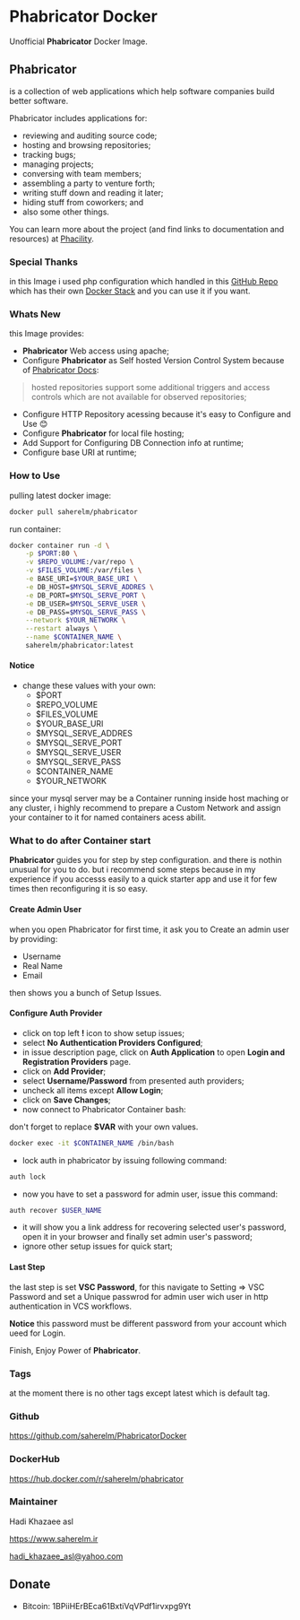 # Phabricator Docker

Unofficial **Phabricator** Docker Image.

## Phabricator

is a collection of web applications which help software companies build better software.

Phabricator includes applications for:

- reviewing and auditing source code;
- hosting and browsing repositories;
- tracking bugs;
- managing projects;
- conversing with team members;
- assembling a party to venture forth;
- writing stuff down and reading it later;
- hiding stuff from coworkers; and
- also some other things.

You can learn more about the project (and find links to documentation and resources) at [Phacility](https://www.phacility.com/ "Phacility").

### Special Thanks

in this Image i used php configuration which handled in this [GitHub Repo](https://github.com/phabricator-docker/phabricator, "GitHub Repo") which has their own [Docker Stack](https://hub.docker.com/u/phabricator/ "Docker Stack") and you can use it if you want.

### Whats New

this Image provides:

- **Phabricator** Web access using apache;
- Configure **Phabricator** as Self hosted Version Control System because of [Phabricator Docs](https://secure.phabricator.com/book/phabricator/article/diffusion/, "Phabricator Docs"):

 > hosted repositories support some additional triggers and access controls which are not available for observed repositories;

- Configure HTTP Repository acessing because it's easy to Configure and Use :blush:
- Configure **Phabricator** for local file hosting;
- Add Support for Configuring DB Connection info at runtime;
- Configure base URI at runtime;

### How to Use

pulling latest docker image:

```bash
docker pull saherelm/phabricator
```

run container:

```bash
docker container run -d \
    -p $PORT:80 \
    -v $REPO_VOLUME:/var/repo \
    -v $FILES_VOLUME:/var/files \
    -e BASE_URI=$YOUR_BASE_URI \
    -e DB_HOST=$MYSQL_SERVE_ADDRES \
    -e DB_PORT=$MYSQL_SERVE_PORT \
    -e DB_USER=$MYSQL_SERVE_USER \
    -e DB_PASS=$MYSQL_SERVE_PASS \
    --network $YOUR_NETWORK \
    --restart always \
    --name $CONTAINER_NAME \
    saherelm/phabricator:latest
```

#### Notice

- change these values with your own:
  - $PORT
  - $REPO_VOLUME
  - $FILES_VOLUME
  - $YOUR_BASE_URI
  - $MYSQL_SERVE_ADDRES
  - $MYSQL_SERVE_PORT
  - $MYSQL_SERVE_USER
  - $MYSQL_SERVE_PASS
  - $CONTAINER_NAME
  - $YOUR_NETWORK

since your mysql server may be a Container running inside host maching or any cluster,
i highly recommend to prepare a Custom Network and assign your container to it for named containers acess abilit.

### What to do after Container start

**Phabricator** guides you for step by step configuration. and there is nothin unusual for you to do. but i recommend some steps because in my experience if you accesss easily to a quick starter app and use it for few times then reconfiguring it is so easy.

#### Create Admin User

when you open Phabricator for first time, it ask you to Create an admin user by providing:

- Username
- Real Name
- Email

then shows you a bunch of Setup Issues.

#### Configure Auth Provider

- click on top left **!** icon to show setup issues;
- select **No Authentication Providers Configured**;
- in issue description page, click on **Auth Application** to open **Login and Registration Providers** page.
- click on **Add Provider**;
- select **Username/Password** from presented auth providers;
- uncheck all items except **Allow Login**;
- click on **Save Changes**;
- now connect to Phabricator Container bash:

don't forget to replace **$VAR** with your own values.

```bash
docker exec -it $CONTAINER_NAME /bin/bash
```

- lock auth in phabricator by issuing following command:

```bash
auth lock
```

- now you have to set a password for admin user, issue this command:

```bash
auth recover $USER_NAME
```

- it will show you a link address for recovering selected user's password, open it in your browser and finally set admin user's password;
- ignore other setup issues for quick start;

#### Last Step

the last step is set **VSC Password**, for this navigate to Setting => VSC Password and set a Unique passwrod for admin user wich user in http authentication in VCS workflows.

**Notice** this password must be different password from your account which ueed for Login.

Finish, Enjoy Power of **Phabricator**.

### Tags

at the moment there is no other tags except latest which is default tag.

### Github

https://github.com/saherelm/PhabricatorDocker

### DockerHub

https://hub.docker.com/r/saherelm/phabricator

### Maintainer

Hadi Khazaee asl

<https://www.saherelm.ir>

hadi_khazaee_asl@yahoo.com

## Donate

- Bitcoin: 1BPiiHErBEca61BxtiVqVPdf1irvxpg9Yt
